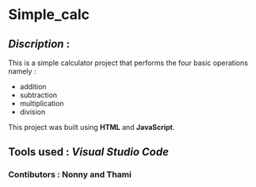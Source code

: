 # Simple_calc
## *Discription* : 
This is a simple calculator project that performs the four basic operations namely :
* addition
* subtraction
* multiplication
* division

This project was built using **HTML** and **JavaScript**.
## Tools used : *Visual Studio Code*
### Contibutors : **Nonny** and **Thami**


